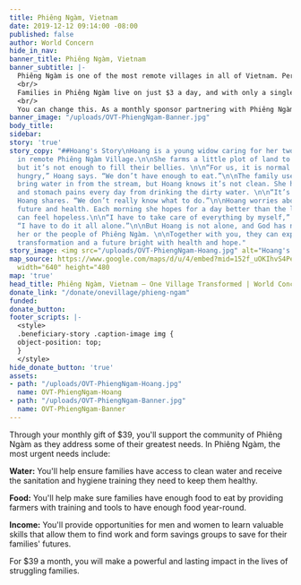 ```yaml
---
title: Phiêng Ngàm, Vietnam
date: 2019-12-12 09:14:00 -08:00
published: false
author: World Concern
hide_in_nav: 
banner_title: Phiêng Ngàm, Vietnam
banner_subtitle: |-
  Phiêng Ngàm is one of the most remote villages in all of Vietnam. Perched high on a mountain plateau and tucked into a dense, leafy forest, there are no paved roads leading to the forgotten community. <br/>
  <br/>
  Families in Phiêng Ngàm live on just $3 a day, and with only a single rice harvest each year, kids often go to bed hungry. Most babies don’t get the nutrients they need, and with their drinking water contaminated with lead, bacteria, and disease, children in Phiêng Ngàm are sick from water-borne Illness. <br/>
  <br/>
  You can change this. As a monthly sponsor partnering with Phiêng Ngàm village, you will walk with the families of Phiêng Ngàm as they move toward a more abundant life.
banner_image: "/uploads/OVT-PhiengNgam-Banner.jpg"
body_title: 
sidebar: 
story: 'true'
story_copy: "##Hoang's Story\nHoang is a young widow caring for her two small children
  in remote Phiêng Ngàm Village.\n\nShe farms a little plot of land to feed her boys,
  but it’s not enough to fill their bellies. \n\n“For us, it is normal to go to bed
  hungry,” Hoang says. “We don’t have enough to eat.”\n\nThe family uses a pipe to
  bring water in from the stream, but Hoang knows it’s not clean. She has headaches
  and stomach pains every day from drinking the dirty water. \n\n“It’s really difficult,”
  Hoang shares. “We don’t really know what to do.”\n\nHoang worries about her children’s
  future and health. Each morning she hopes for a day better than the last. But it
  can feel hopeless.\n\n“I have to take care of everything by myself,” Hoang says.
  “I have to do it all alone.”\n\nBut Hoang is not alone, and God has not forgotten
  her or the people of Phiêng Ngàm. \n\nTogether with you, they can experience true
  transformation and a future bright with health and hope."
story_image: <img src="/uploads/OVT-PhiengNgam-Hoang.jpg" alt="Hoang's Story" />
map_source: https://www.google.com/maps/d/u/4/embed?mid=152f_uOKIhvS4PeVco_dY1JwgDctm-JTl"
  width="640" height="480
map: 'true'
head_title: Phiêng Ngàm, Vietnam — One Village Transformed | World Concern
donate_link: "/donate/onevillage/phieng-ngam"
funded: 
donate_button: 
footer_scripts: |-
  <style>
  .beneficiary-story .caption-image img {
  object-position: top;
  }
  </style>
hide_donate_button: 'true'
assets:
- path: "/uploads/OVT-PhiengNgam-Hoang.jpg"
  name: OVT-PhiengNgam-Hoang
- path: "/uploads/OVT-PhiengNgam-Banner.jpg"
  name: OVT-PhiengNgam-Banner
---
```


Through your monthly gift of $39, you'll support the community of Phiêng Ngàm as they address some of their greatest needs. In Phiêng Ngàm, the most urgent needs include:

**Water:** You'll help ensure families have access to clean water and receive the sanitation and hygiene training they need to keep them healthy.

**Food:** You'll help make sure families have enough food to eat by providing farmers with training and tools to have enough food year-round.

**Income:** You'll provide opportunities for men and women to learn valuable skills that allow them to find work and form savings groups to save for their families' futures. 

For $39 a month, you will make a powerful and lasting impact in the lives of struggling families.
